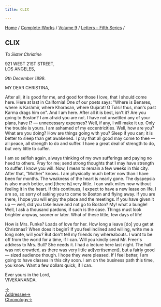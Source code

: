 ```yaml
---
title: CLIX

---
```



[Home](../../../index.htm) / [Complete-Works](../../complete_works.htm)
/ [Volume 9](../volume_9_contents.htm) / [Letters – Fifth
Series](letters_fifth_series_contents.htm) /



## CLIX

*To Sister Christine*

921 WEST 21ST STREET,  
LOS ANGELES,

*9th December 1899*.

MY DEAR CHRISTINA,

After all, it is good for me, and good for those I love, that I should
come here. Here at last in California! One of our poets says: "Where is
Benares, where is Kashmir, where Khorasan, where Gujarat! O Tulsi! thus,
man's past Karma drags him on". And I am here. After all it is best,
isn't it? Are you going to Boston? I am afraid you are not. I have not
unsettled any of your plans, have I? — unnecessary expenses? Well, if
any, I will make it up. Only the trouble is yours. I am ashamed of my
eccentricities. Well, how are you? What are you doing? How are things
going with you? Sleep if you can; it is better to sleep than get
awakened. I pray that all good may come to thee — all peace, all
strength to do and suffer. I have a great deal of strength to do, but
very little to suffer.

I am so selfish again, always thinking of my own sufferings and paying
no heed to others. Pray for me; send strong thoughts that I may have
strength to suffer. I know you will. Now, I mean to remain a few weeks
in this city. After that, "Mother" knows. I am physically much better
now than I have been for months. The weakness of the heart is nearly
gone. The dyspepsia is also much better, and \[there is\] very little. I
can walk miles now without feeling it in the heart. If this continues, I
expect to have a new lease on life. I am so, so sorry of asking you to
come to Boston and flying away. If you are there, I hope you will enjoy
the place and the meetings. If you have given it up — well, did you take
leave and not go to Boston? My! what a bungle! Well, I ask a thousand
pardons, if such is the case. Things must look brighter anyway, sooner
or later. What of these little, few days of life!

How is Mrs. Funke? Loads of love for her. How long a leave \[do\] you
get at Christmas? When does it begin? If you feel inclined and willing,
write me a long note, will you? But don't tell my friends my
whereabouts. I want to be off from the world for a time, if I can. Will
you kindly send Mr. Freer's address to Mrs. Bull? She needs it. I had a
lecture here last night. The hall was not crowded, as there was very
little ad\[vertisement\], but a fairly good — sized audience though. I
hope they were pleased. If I feel better, I am going to have classes in
this city soon. I am on the business path this time, you know. Want a
few dollars quick, if I can.

Ever yours in the Lord,  
VIVEKANANDA.

[→](160_brahmananda.htm)  
[Addressee→](161_christina.htm)  
[Chronology→](../../volume_6/epistles_second_series/150_mrs_bull.htm)


